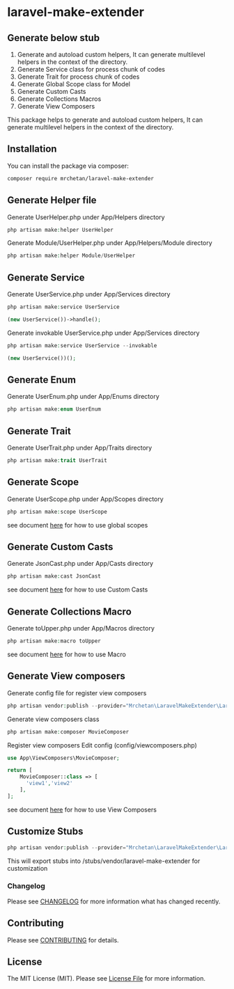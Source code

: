 # laravel-make-extender
## Generate below stub
1. Generate and autoload custom helpers, It can generate multilevel helpers in the context of the directory.
2. Generate Service class for process chunk of codes
3. Generate Trait for process chunk of codes
4. Generate Global Scope class for Model
5. Generate Custom Casts
6. Generate Collections Macros
7. Generate View Composers


This package helps to generate and autoload custom helpers, It can generate multilevel helpers in the context of the
directory.

## Installation

You can install the package via composer:

```bash
composer require mrchetan/laravel-make-extender
```

## Generate Helper file

Generate UserHelper.php under App/Helpers directory
```php
php artisan make:helper UserHelper
```
Generate Module/UserHelper.php under App/Helpers/Module directory
```php
php artisan make:helper Module/UserHelper
```



## Generate Service
Generate UserService.php under App/Services directory
```php
php artisan make:service UserService
```
```php
(new UserService())->handle();
```

Generate invokable UserService.php under App/Services directory
```php
php artisan make:service UserService --invokable
```
```php
(new UserService())();
```

## Generate Enum
Generate UserEnum.php under App/Enums directory
```php
php artisan make:enum UserEnum
```
## Generate Trait
Generate UserTrait.php under App/Traits directory
```php
php artisan make:trait UserTrait
```

## Generate Scope
Generate UserScope.php under App/Scopes directory
```php
php artisan make:scope UserScope
```
see document [here](https://laravel.com/docs/8.x/eloquent#global-scopes) for how to use global scopes


## Generate Custom Casts
Generate JsonCast.php under App/Casts directory
```php
php artisan make:cast JsonCast
```
see document [here](https://laravel.com/docs/8.x/eloquent-mutators#custom-casts) for how to use Custom Casts

## Generate Collections Macro
Generate toUpper.php under App/Macros directory
```php
php artisan make:macro toUpper
```
see document [here](https://laravel.com/docs/8.x/collections#extending-collections) for how to use Macro


## Generate View composers
Generate config file for register view composers
```php
php artisan vendor:publish --provider="Mrchetan\LaravelMakeExtender\LaravelMakeExtenderServiceProvider" --tag="config"
```

Generate view composers class
```php
php artisan make:composer MovieComposer
```
Register view composers Edit config (config/viewcomposers.php)

```php
use App\ViewComposers\MovieComposer;

return [
    MovieComposer::class => [
      'view1','view2'
    ],
];
```

see document [here](https://laravel.com/docs/8.x/views#view-composers) for how to use View Composers

## Customize Stubs
```php
php artisan vendor:publish --provider="Mrchetan\LaravelMakeExtender\LaravelMakeExtenderServiceProvider" --tag="stubs"
```
This will export stubs into /stubs/vendor/laravel-make-extender for customization


### Changelog
Please see [CHANGELOG](CHANGELOG.md) for more information what has changed recently.

## Contributing

Please see [CONTRIBUTING](CONTRIBUTING.md) for details.


## License
The MIT License (MIT). Please see [License File](LICENSE.md) for more information.
